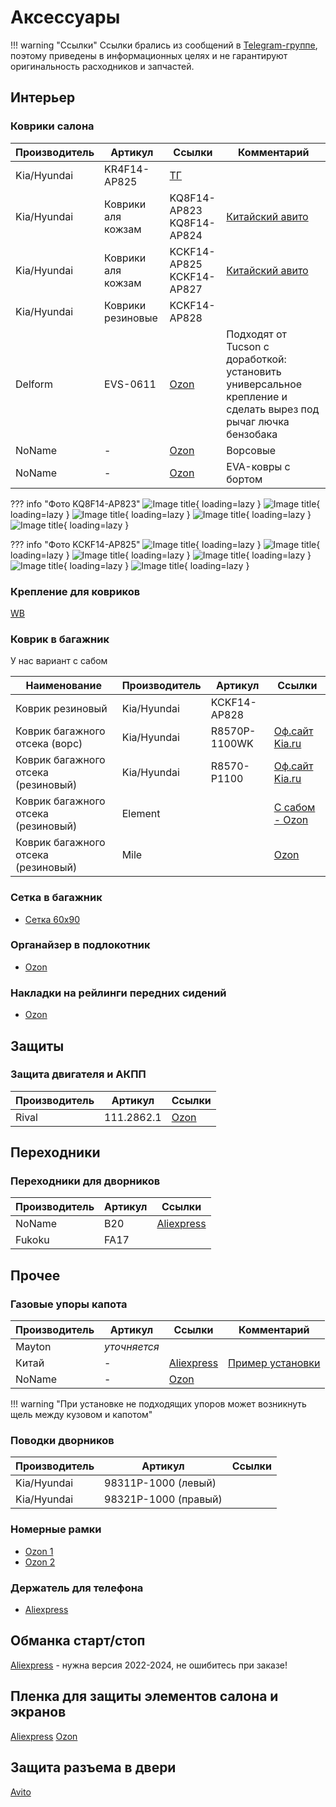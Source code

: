 # Аксессуары

!!! warning "Ссылки"
    Ссылки брались из сообщений в [Telegram-группе](https://t.me/Kia_Sportage_5_Turbo), поэтому приведены в информационных целях и не гарантируют оригинальность расходников и запчастей.

## Интерьер
### Коврики салона
| Производитель | Артикул | Ссылки | Комментарий |
|---|---|---| --- |
| Kia/Hyundai | KR4F14-AP825 | [ТГ](https://t.me/Kia_Sportage_5_Turbo/36159/117860)| |
| Kia/Hyundai |Коврики аля кожзам | KQ8F14-AP823<br>KQ8F14-AP824 | [Китайский авито](https://www.goofish.com/item?id=722962353965&spm=widle.12011849.copy.detail&ut_sk=1.aNgDOkObNiwDAOTkA3Z43seu_12431167_1759001764406.copy.detail.722962353965.2220879045763) | Нет уверенности в том, что подойдут |
| Kia/Hyundai | Коврики аля кожзам | KCKF14-AP825 <br> KCKF14-AP827 | [Китайский авито](https://www.goofish.com/item?id=701640020778&spm=widle.12011849.copy.detail&ut_sk=1.aNgDOkObNiwDAOTkA3Z43seu_12431167_1759001764406.copy.detail.701640020778.2220879045763) ||
| Kia/Hyundai |Коврики резиновые | KCKF14-AP828|||
| Delform | EVS-0611 | [Ozon](https://ozon.ru/t/g2U420E) | Подходят от Tucson с доработкой: установить универсальное крепление и сделать вырез под рычаг лючка бензобака |
| NoName |- |[Ozon](https://ozon.ru/t/tk19aVu) | Ворсовые |
| NoName | - | [Ozon](https://ozon.ru/t/h1FAkwN) | EVA-ковры с бортом |

??? info "Фото KQ8F14-AP823"
    ![Image title](../images/KQ8F14AP823_1.webp){ loading=lazy }
    ![Image title](../images/KQ8F14AP823_2.webp){ loading=lazy }
    ![Image title](../images/KQ8F14AP823_3.webp){ loading=lazy }
    ![Image title](../images/KQ8F14AP823_4.webp){ loading=lazy }
    ![Image title](../images/KQ8F14AP823_5.webp){ loading=lazy }

??? info "Фото KCKF14-AP825"
    ![Image title](../images/KCKF14-AP825.webp){ loading=lazy }
    ![Image title](../images/KCKF14-AP825_2.webp){ loading=lazy }
    ![Image title](../images/KCKF14-AP825_3.webp){ loading=lazy }
    ![Image title](../images/KCKF14-AP825_4.webp){ loading=lazy }
    ![Image title](../images/KCKF14-AP825_5.webp){ loading=lazy }
    ![Image title](../images/KCKF14-AP825_6.webp){ loading=lazy }

### Крепление для ковриков

[WB](https://www.wildberries.ru/catalog/250658965/detail.aspx?targetUrl=SN)


### Коврик в багажник

У нас вариант с сабом

|Наименование | Производитель | Артикул | Ссылки |
|---|---|---|---|
|Коврик резиновый | Kia/Hyundai | KCKF14-AP828 ||
| Коврик багажного отсека (ворс) |Kia/Hyundai | R8570P-1100WK | [Оф.сайт Kia.ru](https://www.kia.ru/service/accessories/R8570P1100WK/) |
| Коврик багажного отсека (резиновый) |Kia/Hyundai | R8570-P1100 | [Оф.сайт Kia.ru](https://www.kia.ru/service/accessories/R8570P1100/) |
| Коврик багажного отсека (резиновый) | Element | | [С сабом - Ozon](https://ozon.ru/t/7i1J2Yy) |
| Коврик багажного отсека (резиновый) | Mile | | [Ozon](https://www.ozon.ru/product/kovrik-v-bagazhnik-3d-kia-sportage-5-komplektatsiya-s-sabvuferom-2022-2025-kovriki-avtomobilnye-kia-699697483/?from=share_ios&perehod=smm_share_button_productpage_link) |



### Сетка в багажник

- [Сетка 60х90](https://ozon.ru/t/tkPaOAG)

### Органайзер в подлокотник
- [Ozon](https://ozon.ru/t/LteZYjq)


### Накладки на рейлинги передних сидений

- [Ozon](https://ozon.ru/t/dQWSUfO)

## Защиты
### Защита двигателя и АКПП

| Производитель | Артикул   | Ссылки |
|---|---|---|
| Rival | 111.2862.1  | [Ozon](https://ozon.ru/t/IFxPFuR) |

## Переходники
### Переходники для дворников
| Производитель | Артикул   | Ссылки |
|---|---|---|
| NoName | B20  | [Aliexpress](https://aliexpress.ru/item/1005006533195225.html) |
| Fukoku |FA17 | |

## Прочее
### Газовые упоры капота
| Производитель | Артикул   | Ссылки | Комментарий |
|---|---|---| --- |
| Mayton | *уточняется*  | | |
| Китай | - | [Aliexpress](https://aliexpress.ru/item/1005005270062965.html)| [Пример установки](https://t.me/Kia_Sportage_5_Turbo/36156/109038)
| NoName | - | [Ozon](https://ozon.ru/t/rdw0K5w) |  |

!!! warning "При установке не подходящих упоров может возникнуть щель между кузовом и капотом"

### Поводки дворников

| Производитель | Артикул | Ссылки |
|---|---|---|
| Kia/Hyundai | 98311P-1000 (левый) ||
| Kia/Hyundai | 98321P-1000 (правый) ||

### Номерные рамки

 - [Ozon 1](https://ozon.ru/t/baJ7nXE)
 - [Ozon 2](https://ozon.ru/t/QoGQZ8S)

### Держатель для телефона

- [Aliexpress](https://sl.aliexpress.ru/p?key=LXPhV9R)

## Обманка старт/стоп

[Aliexpress](https://sl.aliexpress.ru/p?key=VcrqVPr) - нужна версия 2022-2024, не ошибитесь при заказе!

## Пленка для защиты элементов салона и экранов

[Aliexpress](https://aliexpress.ru/item/1005008562646656.html)
[Ozon](https://ozon.ru/t/l7W6k2H)


## Защита разъема в двери

[Avito](https://www.avito.ru/lobnya/zapchasti_i_aksessuary/zaschita_razema_dveri_kia_hyundai_1976717512?utm_campaign=native&utm_medium=item_page_android&utm_source=soc_sharing)
